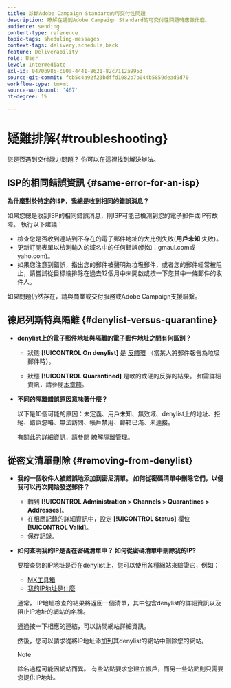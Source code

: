 ```yaml
---
title: 診斷Adobe Campaign Standard的可交付性問題
description: 瞭解在遇到Adobe Campaign Standard的可交付性問題時應做什麼。
audience: sending
content-type: reference
topic-tags: sheduling-messages
context-tags: delivery,schedule,back
feature: Deliverability
role: User
level: Intermediate
exl-id: 0470b986-c00a-4441-8621-82c7112a9953
source-git-commit: fcb5c4a92f23bdffd1082b7b044b5859dead9d70
workflow-type: tm+mt
source-wordcount: '467'
ht-degree: 1%

---
```


# 疑難排解{#troubleshooting}

您是否遇到交付能力問題？ 你可以在這裡找到解決辦法。

## ISP的相同錯誤資訊 {#same-error-for-an-isp}

**為什麼對於特定的ISP，我總是收到相同的錯誤消息？**

如果您總是收到ISP的相同錯誤消息，則ISP可能已檢測到您的電子郵件或IP有故障。 執行以下建議：
* 檢查您是否收到連結到不存在的電子郵件地址的大比例失敗(**用戶未知** 失敗)。
* 更新訂閱表單以檢測輸入的域名中的任何錯誤(例如：gmaul.com或yaho.com)。
* 如果您注意到錯誤，指出您的郵件被聲明為垃圾郵件，或者您的郵件經常被阻止，請嘗試從目標端排除在過去12個月中未開啟或按一下您其中一條郵件的收件人。

如果問題仍然存在，請與商業或交付服務或Adobe Campaign支援聯繫。

## 德尼列斯特與隔離 {#denylist-versus-quarantine}

* **denylist上的電子郵件地址與隔離的電子郵件地址之間有何區別？**

   * 狀態 **[!UICONTROL On denylist]** 是 [反饋環](https://experienceleague.adobe.com/docs/deliverability-learn/deliverability-best-practice-guide/transition-process/infrastructure.html#feedback-loops) （當某人將郵件報告為垃圾郵件時）。

   * 狀態 **[!UICONTROL Quarantined]** 是軟的或硬的反彈的結果。
   如需詳細資訊，請參閱[本章節](../../sending/using/understanding-quarantine-management.md#quarantine-vs-denylist)。

* **不同的隔離錯誤原因意味著什麼？**

   以下是10個可能的原因：未定義、用戶未知、無效域、denylist上的地址、拒絕、錯誤忽略、無法訪問、帳戶禁用、郵箱已滿、未連接。

   有關此的詳細資訊，請參閱 [瞭解隔離管理](../../sending/using/understanding-quarantine-management.md)。

## 從密文清單刪除 {#removing-from-denylist}

* **我的一個收件人被錯誤地添加到密尼清單。 如何從密碼清單中刪除它們，以便我可以再次開始發送郵件？**

   * 轉到 **[!UICONTROL Administration > Channels > Quarantines > Addresses]**。
   * 在相應記錄的詳細資訊中，設定 **[!UICONTROL Status]** 欄位 **[!UICONTROL Valid]**。
   * 保存記錄。

* **如何查明我的IP是否在密碼清單中？ 如何從密碼清單中刪除我的IP?**

   要檢查您的IP地址是否在denylist上，您可以使用各種網站來驗證它，例如：
   * [MX工具箱](https://mxtoolbox.com/)
   * [我的IP地址是什麼](https://whatismyipaddress.com)

   通常， IP地址檢查的結果將返回一個清單，其中包含denylist的詳細資訊以及阻止IP地址的網站的名稱。

   通過按一下相應的連結，可以訪問網站詳細資訊。

   然後，您可以請求從將IP地址添加到其denylist的網站中刪除您的網站。

   >[!NOTE]
   >
   >除名過程可能因網站而異。 有些站點要求您建立帳戶，而另一些站點則只需要您提供IP地址。
